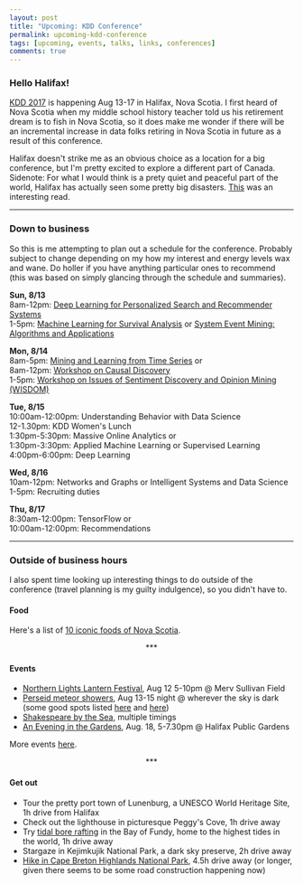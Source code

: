 ```yaml
---
layout: post
title: "Upcoming: KDD Conference"
permalink: upcoming-kdd-conference
tags: [upcoming, events, talks, links, conferences]
comments: true
---
```


### Hello Halifax!

[KDD 2017](http://www.kdd.org/kdd2017/) is happening Aug 13-17 in Halifax, Nova Scotia. I first heard of Nova Scotia when my middle school history teacher told us his retirement dream is to fish in Nova Scotia, so it does make me wonder if there will be an incremental increase in data folks retiring in Nova Scotia in future as a result of this conference.

Halifax doesn't strike me as an obvious choice as a location for a big conference, but I'm pretty excited to explore a different part of Canada. Sidenote: For what I would think is a prety quiet and peaceful part of the world, Halifax has actually seen some pretty big disasters. [This](http://articles.latimes.com/1998/sep/05/news/mn-19758) was an interesting read.

-----

### Down to business

So this is me attempting to plan out a schedule for the conference. Probably subject to change depending on my how my interest and energy levels wax and wane. Do holler if you have anything particular ones to recommend (this was based on simply glancing through the schedule and summaries).

**Sun, 8/13**   
8am-12pm: [Deep Learning for Personalized Search and Recommender Systems](https://engineering.linkedin.com/data/publications/kdd-2017/deep-learning-tutorial)  
1-5pm: [Machine Learning for Survival Analysis](http://dmkd.cs.vt.edu/TUTORIAL/Survival/) or [System Event Mining: Algorithms and Applications](https://users.cs.fiu.edu/~taoli/event-mining/)

**Mon, 8/14**  
8am-5pm: [Mining and Learning from Time Series](http://www-bcf.usc.edu/~liu32/milets17/) or  
8am-12pm: [Workshop on Causal Discovery](http://nugget.unisa.edu.au/CD2017/)  
1-5pm: [Workshop on Issues of Sentiment Discovery and Opinion Mining (WISDOM)](www.kdd.org/kdd2017/programhttp://sentic.net/wisdom/#wisdom2017)

**Tue, 8/15**  
10:00am-12:00pm: Understanding Behavior with Data Science   
12-1.30pm: KDD Women's Lunch   
1:30pm-5:30pm: Massive Online Analytics or  
1:30pm-3:30pm: Applied Machine Learning or Supervised Learning  
4:00pm-6:00pm: Deep Learning  

**Wed, 8/16**  
10am-12pm: Networks and Graphs or Intelligent Systems and Data Science  
1-5pm: Recruiting duties

**Thu, 8/17**  
8:30am-12:00pm: TensorFlow or  
10:00am-12:00pm: Recommendations 

-----

### Outside of business hours

I also spent time looking up interesting things to do outside of the conference (travel planning is my guilty indulgence), so you didn't have to.

#### Food

Here's a list of [10 iconic foods of Nova Scotia](http://www.eatthistown.ca/iconic-foods-of-canada-nova-scotia/).

<p align="center">***</p>

#### Events

* [Northern Lights Lantern Festival](https://www.thecoast.ca/halifax/northern-lights-lantern-festival/Event?oid=8682373), Aug 12 5-10pm @ Merv Sullivan Field
* [Perseid meteor showers](http://thechronicleherald.ca/novascotia/1492741-perseid-meteor-shower-lights-heavens-in-august), Aug 13-15 night @ wherever the sky is dark (some good spots listed [here](https://www.narcity.com/ca/ns/halifax/best-of-hfx/10-beautiful-places-go-stargazing-nova-scotia) and [here](http://www.halifaxsociable.ca/7-best-places-to-stargaze-in-the-halifax-region/))
* [Shakespeare by the Sea](http://www.shakespearebythesea.ca/schedule.html), multiple timings
* [An Evening in the Gardens](https://www.thecoast.ca/halifax/an-evening-in-the-gardens/Event?oid=8573464), Aug. 18, 5-7.30pm @ Halifax Public Gardens

More events [here](https://www.thecoast.ca/halifax/EventSearch).

<p align="center">***</p>

#### Get out

* Tour the pretty port town of Lunenburg, a UNESCO World Heritage Site, 1h drive from Halifax
* Check out the lighthouse in picturesque Peggy's Cove, 1h drive away
* Try [tidal bore rafting](http://www.bayoffundy.com/activities/tidal-bore-rafting/) in the Bay of Fundy, home to the highest tides in the world, 1h drive away
* Stargaze in Kejimkujik National Park, a dark sky preserve, 2h drive away
* [Hike in Cape Breton Highlands National Park](https://www.alltrails.com/parks/canada/nova-scotia/cape-breton-highlands-national-park-of-canada), 4.5h drive away (or longer, given there seems to be some road construction happening now)